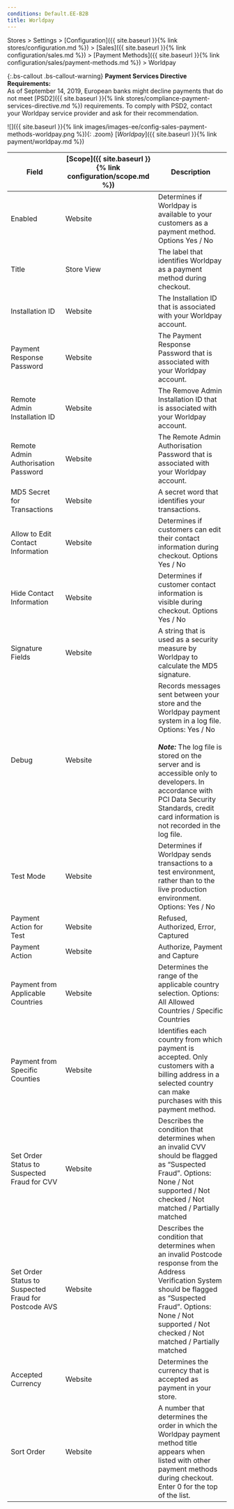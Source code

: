 ```yaml
---
conditions: Default.EE-B2B
title: Worldpay
---
```


Stores > Settings > [Configuration]({{ site.baseurl }}{% link stores/configuration.md %}) > [Sales]({{ site.baseurl }}{% link configuration/sales.md %}) > [Payment Methods]({{ site.baseurl }}{% link configuration/sales/payment-methods.md %}) > Worldpay

{:.bs-callout .bs-callout-warning}
**Payment Services Directive Requirements:** <br/>
As of September 14, 2019, European banks might decline payments that do not meet [PSD2]({{ site.baseurl }}{% link stores/compliance-payment-services-directive.md %}) requirements. To comply with PSD2, contact your Worldpay service provider and ask for their recommendation.

![]({{ site.baseurl }}{% link images/images-ee/config-sales-payment-methods-worldpay.png %}){: .zoom}
[_Worldpay_]({{ site.baseurl }}{% link payment/worldpay.md %})

|Field|[Scope]({{ site.baseurl }}{% link configuration/scope.md %})|Description|
|--- |--- |--- |
|Enabled|Website|Determines if Worldpay is available to your customers as a payment method. Options Yes / No|
|Title|Store View|The label that identifies Worldpay as a payment method during checkout.|
|Installation ID|Website|The Installation ID that is associated with your Worldpay account.|
|Payment Response Password|Website|The Payment Response Password that is associated with your Worldpay account.|
|Remote Admin Installation ID|Website|The Remove Admin Installation ID that is associated with your Worldpay account.|
|Remote Admin Authorisation Password|Website|The Remote Admin Authorisation Password that is associated with your Worldpay account.|
|MD5 Secret for Transactions|Website|A secret word that identifies your transactions.|
|Allow to Edit Contact Information|Website|Determines if customers can edit their contact information during checkout. Options Yes / No|
|Hide Contact Information|Website|Determines if customer contact information is visible during checkout. Options Yes / No|
|Signature Fields|Website|A string that is used as a security measure by Worldpay to calculate the MD5 signature.|
|Debug|Website|Records messages sent between your store and the Worldpay payment system in a log file. Options: Yes / No <br/><br/>**_Note:_** The log file is stored on the server and is accessible only to developers. In accordance with PCI Data Security Standards, credit card information is not recorded in the log file.|
|Test Mode|Website|Determines if Worldpay sends transactions to a test environment, rather than to the live production environment. Options: Yes / No|
|Payment Action for Test|Website|Refused, Authorized, Error, Captured|
|Payment Action|Website|Authorize, Payment and Capture|
|Payment from Applicable Countries|Website|Determines the range of the applicable country selection. Options: All Allowed Countries / Specific Countries|
|Payment from Specific Counties|Website|Identifies each country from which payment is accepted. Only customers with a billing address in a selected country can make purchases with this payment method.|
|Set Order Status to Suspected Fraud for CVV|Website|Describes the condition that determines when an invalid CVV should be flagged as “Suspected Fraud”.  Options: None / Not supported / Not checked / Not matched / Partially matched|
|Set Order Status to Suspected Fraud for Postcode AVS|Website|Describes the condition that determines when an invalid Postcode response from the Address Verification System should be flagged as “Suspected Fraud”.  Options: None / Not supported / Not checked / Not matched / Partially matched|
|Accepted Currency|Website|Determines the currency that is accepted as payment in your store.|
|Sort Order|Website|A number that determines the order in which the Worldpay payment method title appears when listed with other payment methods during checkout. Enter 0 for the top of the list.|
